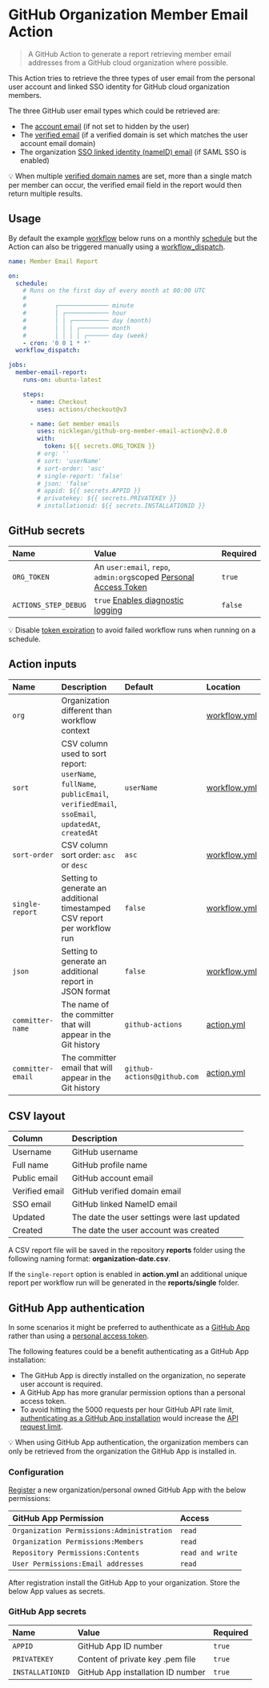 # GitHub Organization Member Email Action

> A GitHub Action to generate a report retrieving member email addresses from a GitHub cloud organization where possible.

This Action tries to retrieve the three types of user email from the personal user account and linked SSO identity for GitHub cloud organization members.

The three GitHub user email types which could be retrieved are:

- The [account email](https://docs.github.com/account-and-profile/setting-up-and-managing-your-github-user-account/managing-email-preferences/adding-an-email-address-to-your-github-account) (if not set to hidden by the user)
- The [verified email](https://github.blog/changelog/2020-05-19-api-support-for-viewing-organization-members-verified-email-addresses/) (if a verified domain is set which matches the user account email domain)
- The organization [SSO linked identity (nameID) email](https://docs.github.com/graphql/reference/objects#externalidentitysamlattributes) (if SAML SSO is enabled)

:bulb: When multiple [verified domain names](https://docs.github.com/organizations/managing-organization-settings/verifying-or-approving-a-domain-for-your-organization) are set, more than a single match per member can occur, the verified email field in the report would then return multiple results.

## Usage

By default the example [workflow](https://docs.github.com/en/actions/reference/workflow-syntax-for-github-actions) below runs on a monthly [schedule](https://docs.github.com/en/actions/reference/events-that-trigger-workflows#scheduled-events) but the Action can also be triggered manually using a [workflow_dispatch](https://docs.github.com/en/actions/reference/events-that-trigger-workflows#manual-events).

```yml
name: Member Email Report

on:
  schedule:
    # Runs on the first day of every month at 00:00 UTC
    #
    #        ┌────────────── minute
    #        │ ┌──────────── hour
    #        │ │ ┌────────── day (month)
    #        │ │ │ ┌──────── month
    #        │ │ │ │ ┌────── day (week)
    - cron: '0 0 1 * *'
  workflow_dispatch:

jobs:
  member-email-report:
    runs-on: ubuntu-latest

    steps:
      - name: Checkout
        uses: actions/checkout@v3

      - name: Get member emails
        uses: nicklegan/github-org-member-email-action@v2.0.0
        with:
          token: ${{ secrets.ORG_TOKEN }}
        # org: ''
        # sort: 'userName'
        # sort-order: 'asc'
        # single-report: 'false'
        # json: 'false'
        # appid: ${{ secrets.APPID }}
        # privatekey: ${{ secrets.PRIVATEKEY }}
        # installationid: ${{ secrets.INSTALLATIONID }}
```

## GitHub secrets

| Name                 | Value                                                              | Required |
| :------------------- | :----------------------------------------------------------------- | :------- |
| `ORG_TOKEN`          | An `user:email`, `repo`, `admin:org`scoped [Personal Access Token] | `true`   |
| `ACTIONS_STEP_DEBUG` | `true` [Enables diagnostic logging]                                | `false`  |

[personal access token]: https://github.com/settings/tokens/new?scopes=admin:org,repo,user:email&description=Member+Email+Action 'Personal Access Token'
[enables diagnostic logging]: https://docs.github.com/en/actions/managing-workflow-runs/enabling-debug-logging#enabling-runner-diagnostic-logging 'Enabling runner diagnostic logging'

:bulb: Disable [token expiration](https://github.blog/changelog/2021-07-26-expiration-options-for-personal-access-tokens/) to avoid failed workflow runs when running on a schedule.

## Action inputs

| Name              | Description                                                                                                                  | Default                     | Location       | Required |
| :---------------- | :--------------------------------------------------------------------------------------------------------------------------- | :-------------------------- | :------------- | :------- |
| `org`             | Organization different than workflow context                                                                                 |                             | [workflow.yml] | `false`  |
| `sort`            | CSV column used to sort report: `userName`, `fullName`, `publicEmail`, `verifiedEmail`, `ssoEmail`, `updatedAt`, `createdAt` | `userName`                  | [workflow.yml] | `false`  |
| `sort-order`      | CSV column sort order: `asc` or `desc`                                                                                       | `asc`                       | [workflow.yml] | `false`  |
| `single-report`   | Setting to generate an additional timestamped CSV report per workflow run                                                    | `false`                     | [workflow.yml] | `false`  |
| `json`            | Setting to generate an additional report in JSON format                                                                      | `false`                     | [workflow.yml] | `false`  |
| `committer-name`  | The name of the committer that will appear in the Git history                                                                | `github-actions`            | [action.yml]   | `false`  |
| `committer-email` | The committer email that will appear in the Git history                                                                      | `github-actions@github.com` | [action.yml]   | `false`  |

[workflow.yml]: #Usage 'Usage'
[action.yml]: action.yml 'action.yml'

## CSV layout

| Column         | Description                                  |
| :------------- | :------------------------------------------- |
| Username       | GitHub username                              |
| Full name      | GitHub profile name                          |
| Public email   | GitHub account email                         |
| Verified email | GitHub verified domain email                 |
| SSO email      | GitHub linked NameID email                   |
| Updated        | The date the user settings were last updated |
| Created        | The date the user account was created        |

A CSV report file will be saved in the repository **reports** folder using the following naming format: **organization-date.csv**.

If the `single-report` option is enabled in **action.yml** an additional unique report per workflow run will be generated in the **reports/single** folder.

## GitHub App authentication

In some scenarios it might be preferred to authenthicate as a [GitHub App](https://docs.github.com/developers/apps/getting-started-with-apps/about-apps) rather than using a [personal access token](https://docs.github.com/authentication/keeping-your-account-and-data-secure/creating-a-personal-access-token).

The following features could be a benefit authenticating as a GitHub App installation:

- The GitHub App is directly installed on the organization, no seperate user account is required.
- A GitHub App has more granular permission options than a personal access token.
- To avoid hitting the 5000 requests per hour GitHub API rate limit, [authenticating as a GitHub App installation](https://docs.github.com/developers/apps/building-github-apps/authenticating-with-github-apps#authenticating-as-an-installation) would increase the [API request limit](https://docs.github.com/developers/apps/building-github-apps/rate-limits-for-github-apps#github-enterprise-cloud-server-to-server-rate-limits).

:bulb: When using GitHub App authentication, the organization members can only be retrieved from the organization the GitHub App is installed in.

### Configuration

[Register](https://docs.github.com/developers/apps/building-github-apps/creating-a-github-app) a new organization/personal owned GitHub App with the below permissions:

| GitHub App Permission                     | Access           |
| :---------------------------------------- | :--------------- |
| `Organization Permissions:Administration` | `read`           |
| `Organization Permissions:Members`        | `read`           |
| `Repository Permissions:Contents`         | `read and write` |
| `User Permissions:Email addresses`        | `read`           |

After registration install the GitHub App to your organization. Store the below App values as secrets.

### GitHub App secrets

| Name             | Value                             | Required |
| :--------------- | :-------------------------------- | :------- |
| `APPID`          | GitHub App ID number              | `true`   |
| `PRIVATEKEY`     | Content of private key .pem file  | `true`   |
| `INSTALLATIONID` | GitHub App installation ID number | `true`   |

